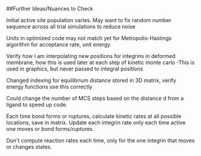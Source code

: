 ##Further Ideas/Nuances to Check

Initial active site population varies. May want to fix random number sequence across all trial simulations to reduce noise

Units in optimized code may not match yet for Metropolis-Hastings algorithm for acceptance rate, unit energy

Verify how I am interpolating new positions for integrins in deformed membrane, how this is used later at each step of kinetic monte carlo
-This is used in graphics, but never passed to integral positions

Changed indexing for equilibrium distance stored in 3D matrix, verify energy functions use this correctly

Could change the number of MCS steps based on the distance d from a ligand to speed up code.

Each time bond forms or ruptures, calculate kinetic rates at all possible locations, save in matrix. Update each integrin rate only each time active one moves or bond forms/ruptures.

Don't compute reaction rates each time, only for the one integrin that moves or changes states.
